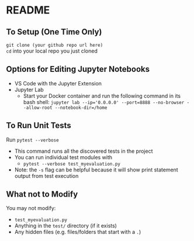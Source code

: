 # README

## To Setup (One Time Only)
`git clone (your github repo url here)`  
`cd` into your local repo you just cloned 

## Options for Editing Jupyter Notebooks
* VS Code with the Jupyter Extension
* Jupyter Lab
    * Start your Docker container and run the following command in its bash shell: `jupyter lab --ip='0.0.0.0' --port=8888 --no-browser --allow-root --notebook-dir=/home`

## To Run Unit Tests
Run `pytest --verbose`
* This command runs all the discovered tests in the project
* You can run individual test modules with
    * `pytest --verbose test_myevaluation.py`
* Note: the `-s` flag can be helpful because it will show print statement output from test execution

## What not to Modify
You may not modify:
* `test_myevaluation.py`
* Anything in the `test/` directory (if it exists)
* Any hidden files (e.g. files/folders that start with a `.`)
